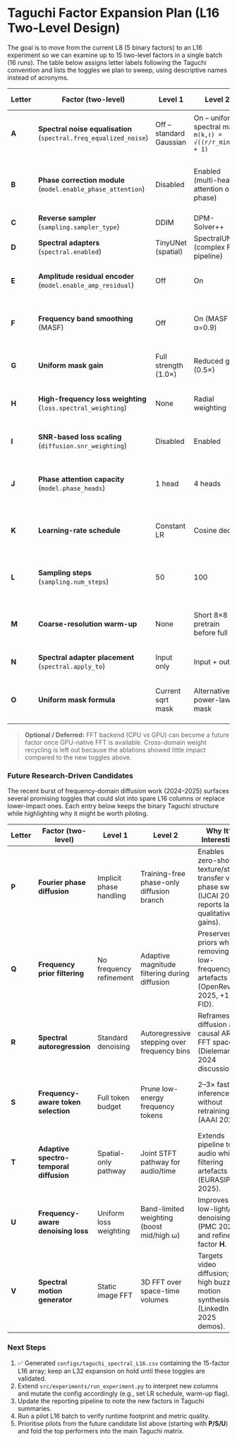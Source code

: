 # Taguchi Factor Expansion Plan (L16 Two-Level Design)

The goal is to move from the current L8 (5 binary factors) to an L16 experiment so we can examine up to 15 two-level factors in a single batch (16 runs). The table below assigns letter labels following the Taguchi convention and lists the toggles we plan to sweep, using descriptive names instead of acronyms.

| Letter | Factor (two-level) | Level 1 | Level 2 | Notes / Equation | Status / Comments |
|--------|--------------------|---------|---------|------------------|------------------|
| **A** | **Spectral noise equalisation** (`spectral.freq_equalized_noise`) | Off – standard Gaussian | On – uniform spectral mask `m(k,ℓ) = √((r/r_min)^2 + 1)` | Existing factor. Keeps FFT noise energy spread across bands. | ✅ Already in L8 – carries into L16. |
| **B** | **Phase correction module** (`model.enable_phase_attention`) | Disabled | Enabled (multi-head attention on phase) | Formerly PCM. Applies attention to phase before IFFT. | ✅ Existing factor; rename to “phase correction module.” |
| **C** | **Reverse sampler** (`sampling.sampler_type`) | DDIM | DPM-Solver++ | Existing factor C. | ✅ Already hooked up. |
| **D** | **Spectral adapters** (`spectral.enabled`) | TinyUNet (spatial) | SpectralUNet (complex FFT pipeline) | Existing mixed backbone factor. | ✅ Stays as-is. |
| **E** | **Amplitude residual encoder** (`model.enable_amp_residual`) | Off | On | Isolates ARE contribution. | 🆕 To wire into Taguchi runner. |
| **F** | **Frequency band smoothing** (MASF) | Off | On (MASF α=0.9) | Per-band EMA smoothing in sampler. | 🆕 Requires sampler toggle in runner. |
| **G** | **Uniform mask gain** | Full strength (1.0×) | Reduced gain (0.5×) | Partial vs full frequency equalisation. | 🆕 Need to expose gain parameter. |
| **H** | **High-frequency loss weighting** (`loss.spectral_weighting`) | None | Radial weighting | Emphasise high-ω in reconstruction loss. | 🆕 Simple config toggle. |
| **I** | **SNR-based loss scaling** (`diffusion.snr_weighting`) | Disabled | Enabled | Loss scaled by SNR schedule. | 🆕 Already supported; add to runner. |
| **J** | **Phase attention capacity** (`model.phase_heads`) | 1 head | 4 heads | Tests deeper PCM vs minimal. | 🆕 Map Taguchi column to head count. |
| **K** | **Learning-rate schedule** | Constant LR | Cosine decay | Check if spectral stack likes decay. | 🆕 Requires LR scheduler toggle. |
| **L** | **Sampling steps** (`sampling.num_steps`) | 50 | 100 | Spectral variants may need more steps. | 🆕 Runner must override per design row. |
| **M** | **Coarse-resolution warm-up** | None | Short 8×8 pretrain before full run | Implements low-res warm-up. | 🆕 Needs pipeline hook (run tiny warm-up). |
| **N** | **Spectral adapter placement** (`spectral.apply_to`) | Input only | Input + output | Tests adapter placement strategy. | 🆕 Set list on config. |
| **O** | **Uniform mask formula** | Current sqrt mask | Alternative power-law mask | Compare mask definitions. | 🆕 Implement second mask branch. |

> **Optional / Deferred:** FFT backend (CPU vs GPU) can become a future factor once GPU-native FFT is available. Cross-domain weight recycling is left out because the ablations showed little impact compared to the new toggles above.

### Future Research-Driven Candidates

The recent burst of frequency-domain diffusion work (2024–2025) surfaces several promising toggles that could slot into spare L16 columns or replace lower-impact ones. Each entry below keeps the binary Taguchi structure while highlighting why it might be worth piloting.

| Letter | Factor (two-level) | Level 1 | Level 2 | Why It’s Interesting | Status / Comments |
|--------|--------------------|---------|---------|----------------------|-------------------|
| **P** | **Fourier phase diffusion** | Implicit phase handling | Training-free phase-only diffusion branch | Enables zero-shot texture/style transfer via phase swaps (IJCAI 2025 reports large qualitative gains). | 🤔 Prototype in sampler; pairs naturally with factor **B**. |
| **Q** | **Frequency prior filtering** | No frequency refinement | Adaptive magnitude filtering during diffusion | Preserves priors while removing low-frequency artefacts (OpenReview 2025, +15% FID). | 🔬 Needs configurable filter kernel before FFT inverse. |
| **R** | **Spectral autoregression** | Standard denoising | Autoregressive stepping over frequency bins | Reframes diffusion as causal AR in FFT space (Dieleman 2024 discussions). | ⚠️ Medium-high effort; would stress-test sampler registry. |
| **S** | **Frequency-aware token selection** | Full token budget | Prune low-energy frequency tokens | 2–3× faster inference without retraining (AAAI 2025). | 🚀 Low effort once energy ranking is exposed; complements **L**. |
| **T** | **Adaptive spectro-temporal diffusion** | Spatial-only pathway | Joint STFT pathway for audio/time | Extends pipeline to audio while filtering artefacts (EURASIP 2025). | 💤 Defer until audio benchmarks are in place. |
| **U** | **Frequency-aware denoising loss** | Uniform loss weighting | Band-limited weighting (boost mid/high ω) | Improves low-light/RF denoising (PMC 2025) and refines factor **H**. | ✅ Low effort—loss reweighting already partially implemented. |
| **V** | **Spectral motion generator** | Static image FFT | 3D FFT over space-time volumes | Targets video diffusion; high buzz for motion synthesis (LinkedIn 2025 demos). | 🟥 High effort—requires dataset & temporal heads. |

### Next Steps
1. ✅ Generated `configs/taguchi_spectral_L16.csv` containing the 15-factor L16 array; keep an L32 expansion on hold until these toggles are validated.
2. Extend `src/experiments/run_experiment.py` to interpret new columns and mutate the config accordingly (e.g., set LR schedule, warm-up flag).
3. Update the reporting pipeline to note the new factors in Taguchi summaries.
4. Run a pilot L16 batch to verify runtime footprint and metric quality.
5. Prioritise pilots from the future candidate list above (starting with **P/S/U**) and fold the top performers into the main Taguchi matrix.
